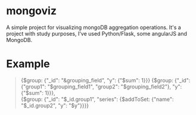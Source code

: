 # mongoviz
A simple project for visualizing mongoDB aggregation operations.
It's a project with study purposes, I've used Python/Flask, some angularJS and MongoDB.

# Example  
> {$group: {"_id": "&grouping_field", "y": {"$sum": 1}}}
> {$group: {"_id": {"group1": "$grouping_field1", "group2": "$grouping_field2"}, "y": {"$sum": 1}}},  
> {$group: {"_id": "$_id.group1", "series": {$addToSet: {"name": "$_id.group2", "y": "$y"}}}}
